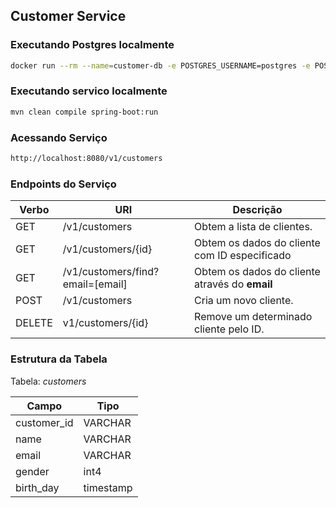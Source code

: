 ## Customer Service

### Executando Postgres localmente

```bash
docker run --rm --name=customer-db -e POSTGRES_USERNAME=postgres -e POSTGRES_PASSWORD=postgres -p 5432:5432 postgres
```

### Executando servico localmente

```bash
mvn clean compile spring-boot:run
```

### Acessando Serviço

```bash
http://localhost:8080/v1/customers
```

### Endpoints do Serviço

Verbo|URI|Descrição
-----|---|---------
GET|/v1/customers|Obtem a lista de clientes.
GET|/v1/customers/{id}|Obtem os dados do cliente com ID especificado
GET|/v1/customers/find?email=[email]|Obtem os dados do cliente através do **email**
POST|/v1/customers|Cria um novo cliente.
DELETE|v1/customers/{id}|Remove um determinado cliente pelo ID.

### Estrutura da Tabela

Tabela: *customers*

Campo|Tipo
-----|----
customer_id | VARCHAR
name | VARCHAR
email | VARCHAR
gender|int4
birth_day|timestamp